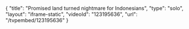 {
    "title": "Promised land turned nightmare for Indonesians",
    "type": "solo",
    "layout": "iframe-static",
    "videoId": "123195636",
    "url": "\/tvpembed\/123195636"
}